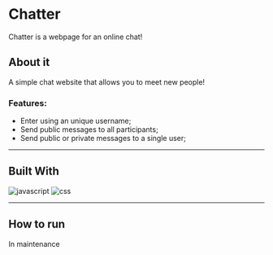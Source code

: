 # Chatter

Chatter is a webpage for an online chat!

## About it

A simple chat website that allows you to meet new people!


### Features:
  - Enter using an unique username;
  - Send public messages to all participants;
  - Send public or private messages to a single user;

___
## Built With
<img src="https://img.shields.io/badge/JavaScript-323330?style=for-the-badge&logo=javascript&logoColor=F7DF1E" alt="javascript"/> <img src="https://img.shields.io/badge/CSS3-1572B6?style=for-the-badge&logo=css3&logoColor=white" alt="css"/>

___
## How to run

In maintenance
